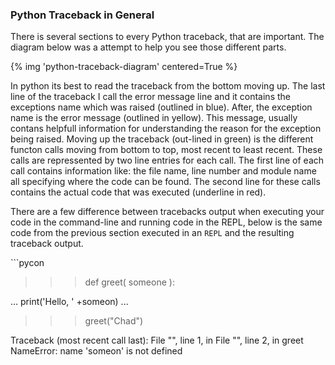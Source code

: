 ### Python Traceback in General

There is several sections to every Python traceback, that are important. The diagram below was a attempt to help you see those different parts.

{% img 'python-traceback-diagram' centered=True %}

In python its best to read the traceback from the bottom moving up. The last line of the traceback I call the error message line and it contains the exceptions name which was raised (outlined in blue). After, the exception name is the error message (outlined in yellow). This message, usually contans helpfull information for understanding the reason for the exception being raised. Moving up the traceback (out-lined in green) is the different functon calls moving from bottom to top, most recent to least recent. These calls are repressented by two line entries for each call. The first line of each call contains information like: the file name, line number and module name all specifying where the code can be found. The second line for these calls contains the actual code that was executed (underline in red).

There are a few difference between tracebacks output when executing your code in the command-line and running code in the REPL, below is the same code from the previous section executed in an `REPL` and the resulting traceback output.

\```pycon
>>> def greet( someone ):
>>>
...   print('Hello, ' +someon)
... 
>>> greet("Chad")

Traceback (most recent call last):
  File "", line 1, in 
  File "", line 2, in greet
NameError: name 'someon' is not defined
```
